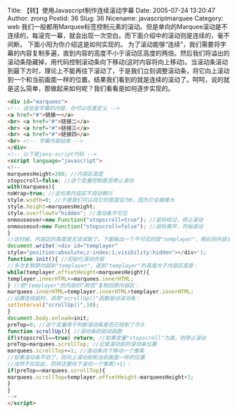Title: 【转】使用Javascript制作连续滚动字幕
Date: 2005-07-24 13:20:47
Author: zrong
Postid: 36
Slug: 36
Nicename: javascriptmarquee
Category: web
我们一般都用Marquee标签控制元素的滚动。但是单向的Marquee滚动是不连续的，每滚完一幕，就会出现一次空白。而下面介绍中的滚动则是连续的，毫不间断。
下面小阳为你介绍这是如何实现的。
为了滚动能够“连续”，我们需要将字幕的内容复制多遍，直到内容的高度不小于滚动区高度的两倍。然后我们将溢出的滚动条隐藏掉，用代码控制滚动条向下移动(这时内容将向上移动)。当滚动条滚动到最下方时，理论上不能再往下滚动了，于是我们立刻调整滚动条，将它向上滚动到一个和当前画面一样的位置。结果我们看到的就是连续的滚动了。呵呵，说的就是这么简单，那做起来如何呢？我们看看是如何逐步实现的。
<!--more-->


``` html
<div id="marquees">
<!-- 这些是字幕的内容，你可以任意定义 -->
<a href="#">链接一</a>
<br> <a href="#">链接二</a>
<br> <a href="#">链接三</a>
<br> <a href="#">链接四</a>
<br> <!-- 字幕内容结束 -->
</div> 
<!-- 以下是java-script代码 -->
<script language="javascript">
<!--
marqueesHeight=200; //内容区高度
stopscroll=false; //这个变量控制是否停止滚动
with(marquees){ 
noWrap=true; //这句表内容区不自动换行
style.width=0; //于是我们可以将它的宽度设为0，因为它会被撑大
style.height=marqueesHeight;
style.overflowY="hidden"; //滚动条不可见
onmouseover=new Function("stopscroll=true"); //鼠标经过，停止滚动
onmouseout=new Function("stopscroll=false"); //鼠标离开，开始滚动
}
//这时候，内容区的高度是无法读取了。下面输出一个不可见的层"templayer"，稍后将内容复制到里面：
document.write('<div id="templayer"
style="position:absolute;z-index:1;visibility:hidden"></div>');
function init(){ //初始化滚动内容
//多次复制原内容到"templayer"，直到"templayer"的高度大于内容区高度：
while(templayer.offsetHeight<marqueesHeight){ 
templayer.innerHTML+=marquees.innerHTML;
} //把"templayer"的内容的“两倍”复制回原内容区：
marquees.innerHTML=templayer.innerHTML+templayer.innerHTML;
//设置连续超时，调用"scrollUp()"函数驱动滚动条：
setInterval("scrollUp()",10);
}
document.body.onload=init;
preTop=0; //这个变量用于判断滚动条是否已经到了尽头
function scrollUp(){ //滚动条的驱动函数
if(stopscroll==true) return; //如果变量"stopscroll"为真，则停止滚动 
preTop=marquees.scrollTop; //记录滚动前的滚动条位置
marquees.scrollTop+=1; //滚动条向下移动一个像素
//如果滚动条不动了，则向上滚动到和当前画面一样的位置
//当然不仅如此，同样还要向下滚动一个像素(+1)：
if(preTop==marquees.scrollTop){ 
marquees.scrollTop=templayer.offsetHeight-marqueesHeight+1;
}
}
-->
</script>
```
